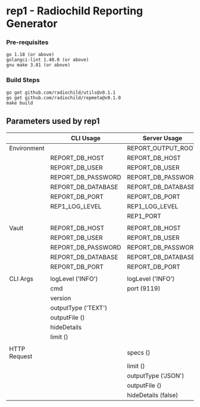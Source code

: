 # rep1 - Radiochild Reporting Generator



### Pre-requisites
    go 1.18 (or above)  
    golangci-lint 1.48.0 (or above)  
    gnu make 3.81 (or above)  

### Build Steps
    go get github.com/radiochild/utils@v0.1.1  
    go get github.com/radiochild/repmeta@v0.1.0  
    make build  
  

## Parameters used by rep1


|              | CLI Usage           | Server Usage        | Lambda Usage        |
| ------------ | ------------------- | ------------------- | ------------------- |
| Environment  |                     | REPORT_OUTPUT_ROOT  | REPORT_OUTPUT_ROOT  |
|              | REPORT_DB_HOST      | REPORT_DB_HOST      |                     |
|              | REPORT_DB_USER      | REPORT_DB_USER      |                     |
|              | REPORT_DB_PASSWORD  | REPORT_DB_PASSWORD  |                     |
|              | REPORT_DB_DATABASE  | REPORT_DB_DATABASE  |                     |
|              | REPORT_DB_PORT      | REPORT_DB_PORT      |                     |
|              | REP1_LOG_LEVEL      | REP1_LOG_LEVEL      | REP1_LOG_LEVEL      |
|              |                     | REP1_PORT           | <none>              |
|              |                     |                     |                     |
| Vault        | REPORT_DB_HOST      | REPORT_DB_HOST      | REPORT_DB_HOST      |
|              | REPORT_DB_USER      | REPORT_DB_USER      | REPORT_DB_USER      |
|              | REPORT_DB_PASSWORD  | REPORT_DB_PASSWORD  | REPORT_DB_PASSWORD  |
|              | REPORT_DB_DATABASE  | REPORT_DB_DATABASE  | REPORT_DB_DATABASE  |
|              | REPORT_DB_PORT      | REPORT_DB_PORT      | REPORT_DB_PORT      |
|              |                     |                     |                     |
| CLI Args     | logLevel ('INFO')   | logLevel ('INFO')   | <none>              |
|              | cmd                 | port (9119)         |                     |
|              | version             |                     |                     |
|              | outputType ('TEXT') |                     |                     |
|              | outputFile (<none>) |                     |                     |
|              | hideDetails         |                     |                     |
|              | limit (<none>)      |                     |                     |
|              |                     |                     |                     |
| HTTP Request | <none>              | specs (<none>)      | specs (<none>)      |
|              |                     | limit (<none>)      | limit (<none>)      |
|              |                     | outputType ('JSON') | outputType ('JSON') |
|              |                     | outputFile (<none>) | outputFile (<none>) |
|              |                     | hideDetails (false) | hideDetails (false) |



